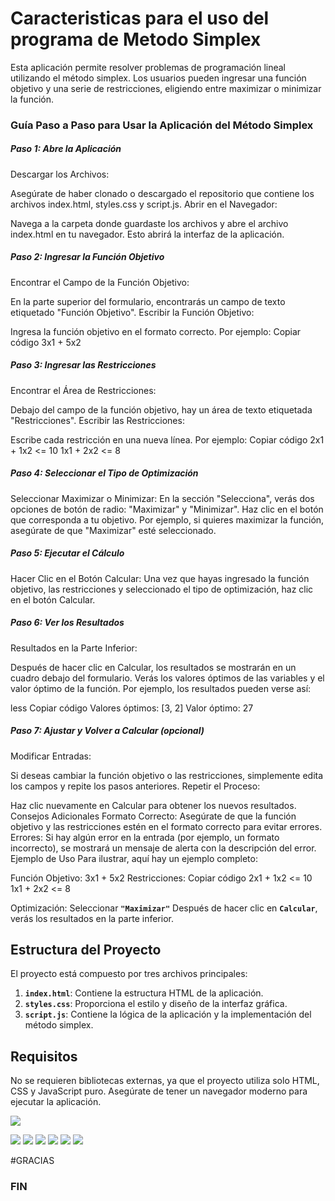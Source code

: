 # Caracteristicas para el uso del programa de Metodo Simplex

Esta aplicación permite resolver problemas de programación lineal utilizando el método simplex. Los usuarios pueden ingresar una función objetivo y una serie de restricciones, eligiendo entre maximizar o minimizar la función.

### Guía Paso a Paso para Usar la Aplicación del Método Simplex

##### Paso 1: Abre la Aplicación
Descargar los Archivos:

Asegúrate de haber clonado o descargado el repositorio que contiene los archivos index.html, styles.css y script.js.
Abrir en el Navegador:

Navega a la carpeta donde guardaste los archivos y abre el archivo index.html en tu navegador. Esto abrirá la interfaz de la aplicación.

##### Paso 2: Ingresar la Función Objetivo
Encontrar el Campo de la Función Objetivo:

En la parte superior del formulario, encontrarás un campo de texto etiquetado "Función Objetivo".
Escribir la Función Objetivo:

Ingresa la función objetivo en el formato correcto. Por ejemplo:
Copiar código
3x1 + 5x2
##### Paso 3: Ingresar las Restricciones
Encontrar el Área de Restricciones:

Debajo del campo de la función objetivo, hay un área de texto etiquetada "Restricciones".
Escribir las Restricciones:

Escribe cada restricción en una nueva línea. Por ejemplo:
Copiar código
2x1 + 1x2 <= 10
1x1 + 2x2 <= 8
##### Paso 4: Seleccionar el Tipo de Optimización
Seleccionar Maximizar o Minimizar:
En la sección "Selecciona", verás dos opciones de botón de radio: "Maximizar" y "Minimizar".
Haz clic en el botón que corresponda a tu objetivo. Por ejemplo, si quieres maximizar la función, asegúrate de que "Maximizar" esté seleccionado.

##### Paso 5: Ejecutar el Cálculo
Hacer Clic en el Botón Calcular:
Una vez que hayas ingresado la función objetivo, las restricciones y seleccionado el tipo de optimización, haz clic en el botón Calcular.

##### Paso 6: Ver los Resultados
Resultados en la Parte Inferior:

Después de hacer clic en Calcular, los resultados se mostrarán en un cuadro debajo del formulario.
Verás los valores óptimos de las variables y el valor óptimo de la función.
Por ejemplo, los resultados pueden verse así:

less
Copiar código
Valores óptimos: [3, 2]
Valor óptimo: 27

##### Paso 7: Ajustar y Volver a Calcular (opcional)
Modificar Entradas:

Si deseas cambiar la función objetivo o las restricciones, simplemente edita los campos y repite los pasos anteriores.
Repetir el Proceso:

Haz clic nuevamente en Calcular para obtener los nuevos resultados.
Consejos Adicionales
Formato Correcto: Asegúrate de que la función objetivo y las restricciones estén en el formato correcto para evitar errores.
Errores: Si hay algún error en la entrada (por ejemplo, un formato incorrecto), se mostrará un mensaje de alerta con la descripción del error.
Ejemplo de Uso
Para ilustrar, aquí hay un ejemplo completo:

Función Objetivo: 3x1 + 5x2
Restricciones:
Copiar código
2x1 + 1x2 <= 10
1x1 + 2x2 <= 8

Optimización: Seleccionar **`"Maximizar"`**
Después de hacer clic en **`Calcular`**, verás los resultados en la parte inferior.

## Estructura del Proyecto

El proyecto está compuesto por tres archivos principales:

1. **`index.html`**: Contiene la estructura HTML de la aplicación.
2. **`styles.css`**: Proporciona el estilo y diseño de la interfaz gráfica.
3. **`script.js`**: Contiene la lógica de la aplicación y la implementación del método simplex.

## Requisitos

No se requieren bibliotecas externas, ya que el proyecto utiliza solo HTML, CSS y JavaScript puro. Asegúrate de tener un navegador moderno para ejecutar la aplicación.


![](https://images-wixmp-ed30a86b8c4ca887773594c2.wixmp.com/f/414fb78b-bbc5-4a5a-8d84-de204fc95def/df2ti4e-c19d44fa-9e5d-4238-9fd9-4e6ce85e7ac5.png/v1/fit/w_715,h_960/juan_carlos_bodoque___31_minutos_by_31etgstudios_df2ti4e-375w-2x.png?token=eyJ0eXAiOiJKV1QiLCJhbGciOiJIUzI1NiJ9.eyJzdWIiOiJ1cm46YXBwOjdlMGQxODg5ODIyNjQzNzNhNWYwZDQxNWVhMGQyNmUwIiwiaXNzIjoidXJuOmFwcDo3ZTBkMTg4OTgyMjY0MzczYTVmMGQ0MTVlYTBkMjZlMCIsIm9iaiI6W1t7ImhlaWdodCI6Ijw9OTYwIiwicGF0aCI6IlwvZlwvNDE0ZmI3OGItYmJjNS00YTVhLThkODQtZGUyMDRmYzk1ZGVmXC9kZjJ0aTRlLWMxOWQ0NGZhLTllNWQtNDIzOC05ZmQ5LTRlNmNlODVlN2FjNS5wbmciLCJ3aWR0aCI6Ijw9NzE1In1dXSwiYXVkIjpbInVybjpzZXJ2aWNlOmltYWdlLm9wZXJhdGlvbnMiXX0.GFjX5eGyw0T4J3iox1WAJyCqLfsfJF7k50w0EDOXT9U)

![](https://img.shields.io/github/stars/pandao/editor.md.svg) ![](https://img.shields.io/github/forks/pandao/editor.md.svg) ![](https://img.shields.io/github/tag/pandao/editor.md.svg) ![](https://img.shields.io/github/release/pandao/editor.md.svg) ![](https://img.shields.io/github/issues/pandao/editor.md.svg) ![](https://img.shields.io/bower/v/editor.md.svg)


#GRACIAS

### FIN
